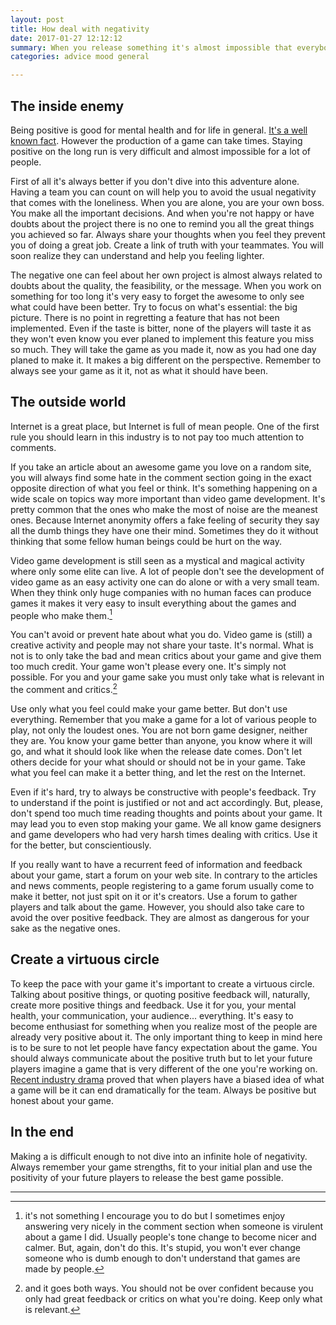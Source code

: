 ```yaml
---
layout: post
title: How deal with negativity
date: 2017-01-27 12:12:12
summary: When you release something it's almost impossible that everybody loves it. It's even more true for games. If you plan to release a game you have to be prepared for some negativity. Coming from you or from the Internets. Here are a few tips.
categories: advice mood general 

---
```


## The inside enemy

Being positive is good for mental health and for life in general. [It's a well known fact](https://www.youtube.com/watch?v=fLJsdqxnZb0). However the production of a game can take times. Staying positive on the long run is very difficult and almost impossible for a lot of people. 

First of all it's always better if you don't dive into this adventure alone. Having a team you can count on will help you to avoid the usual negativity that comes with the loneliness. When you are alone, you are your own boss. You make all the important decisions. And when you're not happy or have doubts about the project there is no one to remind you all the great things you achieved so far. Always share your thoughts when you feel they prevent you of doing a great job. Create a link of truth with your teammates. You will soon realize they can understand and help you feeling lighter. 

The negative one can feel about her own project is almost always related to doubts about the quality, the feasibility, or the message. When you work on something for too long it's very easy to forget the awesome to only see what could have been better. Try to focus on what's essential: the big picture. There is no point in regretting a feature that has not been implemented. Even if the taste is bitter, none of the players will taste it as they won't even know you ever planed to implement this feature you miss so much. They will take the game as you made it, now as you had one day planed to make it. It makes a big different on the perspective. Remember to always see your game as it it, not as what it should have been.

## The outside world

Internet is a great place, but Internet is full of mean people. One of the first rule you should learn in this industry is to not pay too much attention to comments. 

If you take an article about an awesome game you love on a random site, you will always find some hate in the comment section going in the exact opposite direction of what you feel or think. It's something happening on a wide scale on topics way more important than video game development. It's pretty common that the ones who make the most of noise are the meanest ones. Because Internet anonymity offers a fake feeling of security they say all the dumb things they have one their mind. Sometimes they do it without thinking that some fellow human beings could be hurt on the way.

Video game development is still seen as a mystical and magical activity where only some elite can live. A lot of people don't see the development of video game as an easy activity one can do alone or with a very small team. When they think only huge companies with no human faces can produce games it makes it very easy to insult everything about the games and people who make them.[^1]

You can't avoid or prevent hate about what you do. Video game is (still) a creative activity and people may not share your taste. It's normal. What is not is to only take the bad and mean critics about your game and give them too much credit. Your game won't please every one. It's simply not possible. For you and your game sake you must only take what is relevant in the comment and critics.[^2] 

Use only what you feel could make your game better. But don't use everything. Remember that you make a game for a lot of various people to play, not only the loudest ones. You are not born game designer, neither they are. You know your game better than anyone, you know where it will go, and what it should look like when the release date comes. Don't let others decide for your what should or should not be in your game. Take what you feel can make it a better thing, and let the rest on the Internet. 

Even if it's hard, try to always be constructive with people's feedback. Try to understand if the point is justified or not and act accordingly. But, please, don't spend too much time reading thoughts and points about your game. It may lead you to even stop making your game. We all know game designers and game developers who had very harsh times dealing with critics. Use it for the better, but conscientiously.

If you really want to have a recurrent feed of information and feedback about your game, start a forum on your web site. In contrary to the articles and news comments, people registering to a game forum usually come to make it better, not just spit on it or it's creators. Use a forum to gather players and talk about the game. However, you should also take care to avoid the over positive feedback. They are almost as dangerous for your sake as the negative ones.


## Create a virtuous circle

To keep the pace with your game it's important to create a virtuous circle. Talking about positive things, or quoting positive feedback will, naturally, create more positive things and feedback. Use it for you, your mental health, your communication, your audience... everything. It's easy to become enthusiast for something when you realize most of the people are already very positive about it. The only important thing to keep in mind here is to be sure to not let people have fancy expectation about the game. You should always communicate about the positive truth but to let your future players imagine a game that is very different of the one you're working on. [Recent industry drama](https://gamerant.com/no-mans-sky-death-threats-752/) proved that when players have a biased idea of what a game will be it can end dramatically for the team. Always be positive but honest about your game.

## In the end

Making a is difficult enough to not dive into an infinite hole of negativity. Always remember your game strengths, fit to your initial plan and use the positivity of your future players to release the best game possible.

---
[^1]: it's not something I encourage you to do but I sometimes enjoy answering very nicely in the comment section when someone is virulent about a game I did. Usually people's tone change to become nicer and calmer. But, again, don't do this. It's stupid, you won't ever change someone who is dumb enough to don't understand that games are made by people.
[^2]: and it goes both ways. You should not be over confident because you only had great feedback or critics on what you're doing. Keep only what is relevant.

